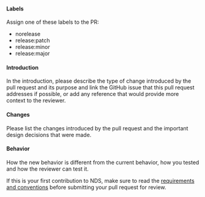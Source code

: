 #### Labels

Assign one of these labels to the PR:
- norelease
- release:patch
- release:minor
- release:major

#### Introduction

In the introduction, please describe the type of change introduced by the pull request and its purpose and link the GitHub issue that this pull request addresses if possible, or add any reference that would provide more context to the reviewer.

#### Changes

Please list the changes introduced by the pull request and the important design decisions that were made.

#### Behavior

How the new behavior is different from the current behavior, how you tested and how the reviewer can test it.

If this is your first contribution to NDS, make sure to read the [requirements and conventions](https://agencyenterprise.github.io/neural-data-simulator/contributing.html#code-requirements-and-conventions) before submitting your pull request for review.
